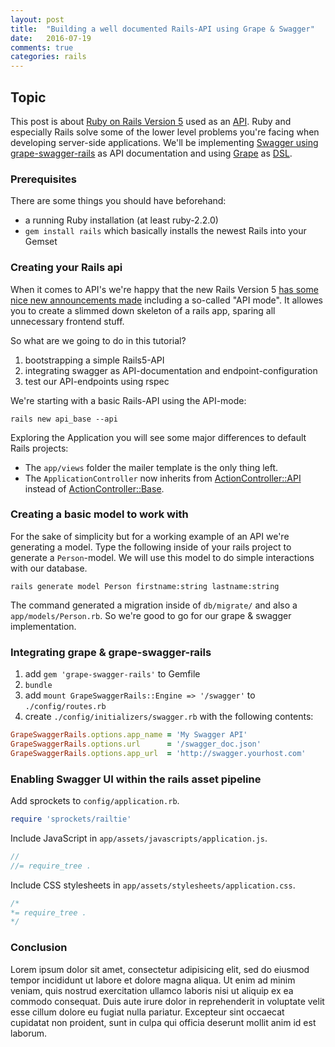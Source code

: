 ```yaml
---
layout: post
title:  "Building a well documented Rails-API using Grape & Swagger"
date:   2016-07-19
comments: true
categories: rails
---
```

[comment]: <> (WELCOME & INTRODUCTION)

## Topic

This post is about [Ruby on Rails Version 5](http://www.rubyonrails.org) used as an [API](https://en.wikipedia.org/wiki/Application_programming_interface). Ruby and especially Rails solve some of the lower level problems you're facing when developing server-side applications. We'll be implementing [Swagger using grape-swagger-rails](https://github.com/ruby-grape/grape-swagger-rails) as API documentation and using [Grape](https://github.com/ruby-grape) as [DSL](https://en.wikipedia.org/wiki/Domain-specific_language).


[comment]: <> (CONTENT #1-n)

### Prerequisites

There are some things you should have beforehand:

- a running Ruby installation (at least ruby-2.2.0)
- `gem install rails` which basically installs the newest Rails into your Gemset

### Creating your Rails api

<!-- ![Rails](http://rubyonrails.org/images/rails-logo.svg){: .center-image } -->

When it comes to API's we're happy that the new Rails Version 5 [has some nice new announcements made](http://weblog.rubyonrails.org/2016/6/30/Rails-5-0-final/) including a so-called "API mode". It allowes you to create a slimmed down skeleton of a rails app, sparing all unnecessary frontend stuff.

So what are we going to do in this tutorial?

1. bootstrapping a simple Rails5-API
2. integrating swagger as API-documentation and endpoint-configuration
3. test our API-endpoints using rspec

We're starting with a basic Rails-API using the API-mode:

```shell
rails new api_base --api
```

Exploring the Application you will see some major differences to default Rails projects:

- The `app/views` folder the mailer template is the only thing left.
- The `ApplicationController` now inherits from [ActionController::API](http://api.rubyonrails.org/classes/ActionController/API.html) instead of [ActionController::Base](http://api.rubyonrails.org/classes/ActionController/Base.html).

### Creating a basic model to work with

For the sake of simplicity but for a working example of an API we're generating a model. Type the following inside of your rails project to generate a `Person`-model. We will use this model to do simple interactions with our database.

```shell
rails generate model Person firstname:string lastname:string
```

The command generated a migration inside of `db/migrate/` and also a `app/models/Person.rb`. So we're good to go for our grape & swagger implementation.

### Integrating grape & grape-swagger-rails

1. add `gem 'grape-swagger-rails'` to Gemfile
2. `bundle`
3. add `mount GrapeSwaggerRails::Engine => '/swagger'` to `./config/routes.rb`
4. create `./config/initializers/swagger.rb` with the following contents:

```ruby
GrapeSwaggerRails.options.app_name = 'My Swagger API'
GrapeSwaggerRails.options.url      = '/swagger_doc.json'
GrapeSwaggerRails.options.app_url  = 'http://swagger.yourhost.com'
```

### Enabling Swagger UI within the rails asset pipeline
	
Add sprockets to `config/application.rb`.

```ruby
require 'sprockets/railtie'
```

Include JavaScript in `app/assets/javascripts/application.js`.

```javascript
//
//= require_tree .
```

Include CSS stylesheets in `app/assets/stylesheets/application.css`.

```css
/*
*= require_tree .
*/
```

### Conclusion

Lorem ipsum dolor sit amet, consectetur adipisicing elit, sed do eiusmod tempor incididunt ut labore et dolore magna aliqua. Ut enim ad minim veniam, quis nostrud exercitation ullamco laboris nisi ut aliquip ex ea commodo consequat. Duis aute irure dolor in reprehenderit in voluptate velit esse cillum dolore eu fugiat nulla pariatur. Excepteur sint occaecat cupidatat non proident, sunt in culpa qui officia deserunt mollit anim id est laborum.
